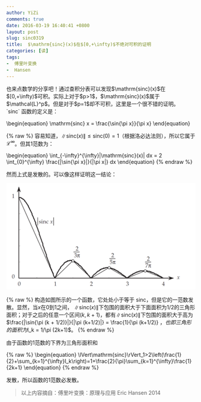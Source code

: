 ```yaml
---
author: YiZi
comments: true
date: 2016-03-19 16:40:41 +0800
layout: post
slug: sinc0319
title:  $\mathrm{sinc}(x)$在$[0,+\infty)$不绝对可积的证明
categories: [读]
tags:
-  傅里叶变换
-  Hansen
---
```

<div class="readreview">也来点数学的分享吧！通过查积分表可以发现$\mathrm{sinc}(x)$在$[0,+\infty)$可积。实际上对于$p>1$，$\mathrm{sinc}(x)$属于$\mathcal{L}^p$。但是对于$p=1$却不可积，这里是一个很不错的证明。
</div>
`sinc` 函数的定义是：

\begin{equation}
\mathrm{sinc} x = \frac{\sin{\pi x}}{\pi x}
\end{equation}

{% raw %}
容易知道，$\|\mathrm{sinc}(x)\|\le \mathrm{sinc}(0) = 1$（根据洛必达法则），所以它属于 $\mathcal{L}^{\infty}$。但其1范数为：

\begin{equation}
\int_{-\infty}^{\infty}|\mathrm{sinc}(x)| dx = 2 \int_{0}^{\infty} \frac{|\sin{\pi x}|}{|\pi x|} dx
\end{equation}
{% endraw %}

然而上式是发散的。可以像这样证明这一结论：

![](/public/images/newspaper/sinc.png)

{% raw %}
构造如图所示的一个函数，它处处小于等于 sinc，但是它的一范数发散。显然，当$x$在0到1之间， $\|\mathrm{sinc}(x)\|$下包围的面积大于下面面积为1/2的三角形面积；对于之后的任意一个区间$(k,k+1)$，都有$\|\mathrm{sinc}(x)\|$下包围的面积大于高为$\frac{\|\sin{\pi (k + 1/2)}\|}{\|\pi (k+1/2)\|} = \frac{1}{\pi (k+1/2)} $，也即三角形的面积为$I_k = 1/\pi (2k+1)$。
{% endraw %}


由于函数的1范数的下界为三角形面积和

{% raw %}
\begin{equation}
\lVert\mathrm{sinc}\rVert_1>2\left(\frac{1}{2}+\sum_{k=1}^{\infty}I_k\right)=1+\frac{2}{\pi}\sum_{k=1}^{\infty}\frac{1}{2k+1}
\end{equation}
{% endraw %}

发散，所以函数的1范数必发散。

<div class="quote"> <blockquote>
    	以上内容摘自：傅里叶变换：原理与应用  Eric Hansen 2014
    </blockquote>
</div>

